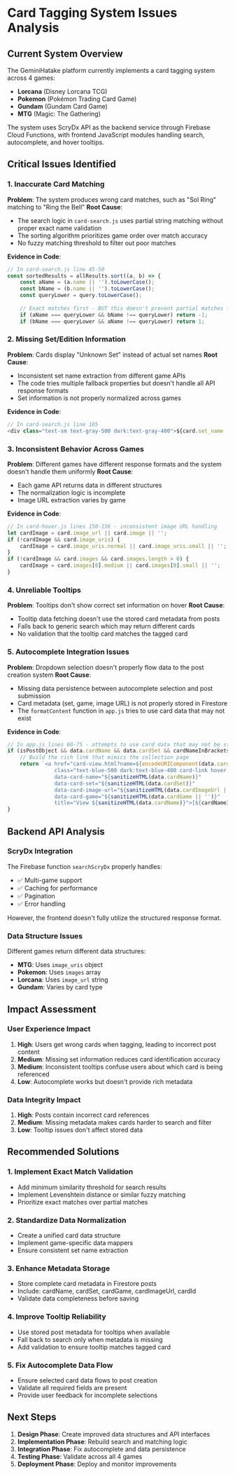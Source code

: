 # Card Tagging System Issues Analysis

## Current System Overview

The GeminiHatake platform currently implements a card tagging system across 4 games:
- **Lorcana** (Disney Lorcana TCG)
- **Pokemon** (Pokémon Trading Card Game)
- **Gundam** (Gundam Card Game)
- **MTG** (Magic: The Gathering)

The system uses ScryDx API as the backend service through Firebase Cloud Functions, with frontend JavaScript modules handling search, autocomplete, and hover tooltips.

## Critical Issues Identified

### 1. **Inaccurate Card Matching**
**Problem**: The system produces wrong card matches, such as "Sol Ring" matching to "Ring the Bell"
**Root Cause**: 
- The search logic in `card-search.js` uses partial string matching without proper exact name validation
- The sorting algorithm prioritizes game order over match accuracy
- No fuzzy matching threshold to filter out poor matches

**Evidence in Code**:
```javascript
// In card-search.js line 45-50
const sortedResults = allResults.sort((a, b) => {
    const aName = (a.name || '').toLowerCase();
    const bName = (b.name || '').toLowerCase();
    const queryLower = query.toLowerCase();
    
    // Exact matches first - BUT this doesn't prevent partial matches from appearing
    if (aName === queryLower && bName !== queryLower) return -1;
    if (bName === queryLower && aName !== queryLower) return 1;
```

### 2. **Missing Set/Edition Information**
**Problem**: Cards display "Unknown Set" instead of actual set names
**Root Cause**: 
- Inconsistent set name extraction from different game APIs
- The code tries multiple fallback properties but doesn't handle all API response formats
- Set information is not properly normalized across games

**Evidence in Code**:
```javascript
// In card-search.js line 105
<div class="text-sm text-gray-500 dark:text-gray-400">${card.set_name || (card.expansion && card.expansion.name) || 'Unknown Set'}</div>
```

### 3. **Inconsistent Behavior Across Games**
**Problem**: Different games have different response formats and the system doesn't handle them uniformly
**Root Cause**:
- Each game API returns data in different structures
- The normalization logic is incomplete
- Image URL extraction varies by game

**Evidence in Code**:
```javascript
// In card-hover.js lines 150-156 - inconsistent image URL handling
let cardImage = card.image_url || card.image || '';
if (!cardImage && card.image_uris) {
    cardImage = card.image_uris.normal || card.image_uris.small || '';
}
if (!cardImage && card.images && card.images.length > 0) {
    cardImage = card.images[0].medium || card.images[0].small || '';
}
```

### 4. **Unreliable Tooltips**
**Problem**: Tooltips don't show correct set information on hover
**Root Cause**:
- Tooltip data fetching doesn't use the stored card metadata from posts
- Falls back to generic search which may return different cards
- No validation that the tooltip card matches the tagged card

### 5. **Autocomplete Integration Issues**
**Problem**: Dropdown selection doesn't properly flow data to the post creation system
**Root Cause**:
- Missing data persistence between autocomplete selection and post submission
- Card metadata (set, game, image URL) is not properly stored in Firestore
- The `formatContent` function in `app.js` tries to use card data that may not exist

**Evidence in Code**:
```javascript
// In app.js lines 60-75 - attempts to use card data that may not be stored
if (isPostObject && data.cardName && data.cardSet && cardNameInBrackets.toLowerCase() === data.cardName.toLowerCase()) {
    // Build the rich link that mimics the collection page
    return `<a href="card-view.html?name=${encodeURIComponent(data.cardName)}&set=${encodeURIComponent(data.cardSet)}" 
               class="text-blue-500 dark:text-blue-400 card-link hover:underline" 
               data-card-name="${sanitizeHTML(data.cardName)}"
               data-card-set="${sanitizeHTML(data.cardSet)}"
               data-card-image-url="${sanitizeHTML(data.cardImageUrl || '')}"
               data-card-game="${sanitizeHTML(data.cardGame || '')}"
               title="View ${sanitizeHTML(data.cardName)}">[${cardNameInBrackets}]</a>`;
}
```

## Backend API Analysis

### ScryDx Integration
The Firebase function `searchScryDx` properly handles:
- ✅ Multi-game support
- ✅ Caching for performance
- ✅ Pagination
- ✅ Error handling

However, the frontend doesn't fully utilize the structured response format.

### Data Structure Issues
Different games return different data structures:
- **MTG**: Uses `image_uris` object
- **Pokemon**: Uses `images` array
- **Lorcana**: Uses `image_url` string
- **Gundam**: Varies by card type

## Impact Assessment

### User Experience Impact
1. **High**: Users get wrong cards when tagging, leading to incorrect post content
2. **Medium**: Missing set information reduces card identification accuracy
3. **Medium**: Inconsistent tooltips confuse users about which card is being referenced
4. **Low**: Autocomplete works but doesn't provide rich metadata

### Data Integrity Impact
1. **High**: Posts contain incorrect card references
2. **Medium**: Missing metadata makes cards harder to search and filter
3. **Low**: Tooltip issues don't affect stored data

## Recommended Solutions

### 1. Implement Exact Match Validation
- Add minimum similarity threshold for search results
- Implement Levenshtein distance or similar fuzzy matching
- Prioritize exact matches over partial matches

### 2. Standardize Data Normalization
- Create a unified card data structure
- Implement game-specific data mappers
- Ensure consistent set name extraction

### 3. Enhance Metadata Storage
- Store complete card metadata in Firestore posts
- Include: cardName, cardSet, cardGame, cardImageUrl, cardId
- Validate data completeness before saving

### 4. Improve Tooltip Reliability
- Use stored post metadata for tooltips when available
- Fall back to search only when metadata is missing
- Add validation to ensure tooltip matches tagged card

### 5. Fix Autocomplete Data Flow
- Ensure selected card data flows to post creation
- Validate all required fields are present
- Provide user feedback for incomplete selections

## Next Steps

1. **Design Phase**: Create improved data structures and API interfaces
2. **Implementation Phase**: Rebuild search and matching logic
3. **Integration Phase**: Fix autocomplete and data persistence
4. **Testing Phase**: Validate across all 4 games
5. **Deployment Phase**: Deploy and monitor improvements
